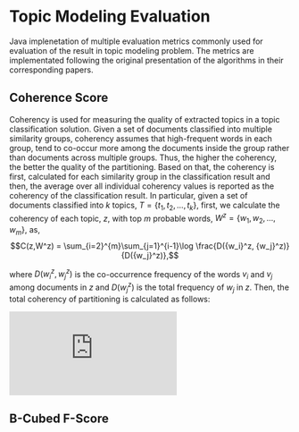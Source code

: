 # Topic Modeling Evaluation

Java implenetation of multiple evaluation metrics commonly used for evaluation of the result in topic modeling problem. The metrics are implementated following the original presentation of the algorithms in their corresponding papers.

## Coherence Score
Coherency is used for measuring the quality of extracted topics in a topic classification solution. Given a set of documents classified into multiple similarity groups, coherency assumes that high-frequent words in each group, tend to co-occur more among the documents inside the group rather than documents across multiple groups. Thus, the higher the coherency, the better the quality of the partitioning. Based on that, the coherency is first, calculated for each similarity group in the classification result and then, the average over all individual coherency values is reported as the coherency of the classification result. In particular, given a set of documents classified into $k$ topics, $T = \{t_1, t_2, ..., t_k\}$, first, we calculate the coherency of each topic, $z$, with top $m$ probable words, $W^z = \{w_1, w_2, ..., w_m\}$, as,
$$C(z,W^z) = \sum_{i=2}^{m}\sum_{j=1}^{i-1}\log \frac{D({w_i}^z, {w_j}^z)}{D({w_j}^z)},$$

where $D({w_i}^z, {w_j}^z)$ is the co-occurrence frequency of the words $v_i$ and $v_j$ among documents in $z$ and $D({w_j}^z)$ is the total frequency of $w_j$ in $z$. Then, the total coherency of partitioning is calculated as follows:

![equation](https://latex.codecogs.com/gif.latex?C%28T%29%20%3D%20%5Cfrac%7B1%7D%7Bk%7D%20%5Ctimes%20%5Csum_%7B%5Cforall%20z%20%5Cin%20T%7DC%28z%2C%20W%5Ez%29)



## B-Cubed F-Score
